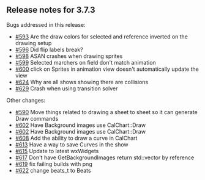 ## Release notes for 3.7.3

Bugs addressed in this release:

* [#593](../../issues/593) Are the draw colors for selected and reference inverted on the drawing setup
* [#596](../../issues/596) Did flip labels break?
* [#598](../../issues/598) ASAN crashes when drawing sprites
* [#599](../../issues/599) Selected marchers on field don't match animation
* [#600](../../issues/600) click on Sprites in animation view doesn't automatically update the view
* [#624](../../issues/624) Why are all shows showing there are collisions
* [#629](../../issues/629) Crash when using transition solver

Other changes:

* [#590](../../issues/590) Move things related to drawing a sheet to sheet so it can generate Draw commands
* [#602](../../issues/602) Have Background images use CalChart::Draw
* [#602](../../issues/602) Have Background images use CalChart::Draw
* [#608](../../issues/608) Add the ability to draw a curve in CalChart
* [#613](../../issues/613) Have a way to save Curves in the show
* [#615](../../issues/615) Update to latest wxWidgets
* [#617](../../issues/617) Don't have GetBackgroundImages return std::vector<ImageInfo> by reference
* [#619](../../issues/619) fix failing builds with png
* [#622](../../issues/622) change beats_t to Beats

